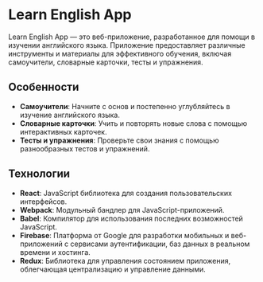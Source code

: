 # Learn English App

Learn English App — это веб-приложение, разработанное для помощи в изучении английского языка. Приложение предоставляет различные инструменты и материалы для эффективного обучения, включая самоучители, словарные карточки, тесты и упражнения.

## Особенности

- **Самоучители**: Начните с основ и постепенно углубляйтесь в изучение английского языка.
- **Словарные карточки**: Учить и повторять новые слова с помощью интерактивных карточек.
- **Тесты и упражнения**: Проверьте свои знания с помощью разнообразных тестов и упражнений.

## Технологии

- **React**: JavaScript библиотека для создания пользовательских интерфейсов.
- **Webpack**: Модульный бандлер для JavaScript-приложений.
- **Babel**: Компилятор для использования последних возможностей JavaScript.
- **Firebase**: Платформа от Google для разработки мобильных и веб-приложений с сервисами аутентификации, баз данных в реальном времени и хостинга.
- **Redux**: Библиотека для управления состоянием приложения, облегчающая централизацию и управление данными.
